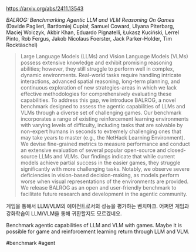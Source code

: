 https://arxiv.org/abs/2411.13543

*BALROG: Benchmarking Agentic LLM and VLM Reasoning On Games* (Davide Paglieri, Bartłomiej Cupiał, Samuel Coward, Ulyana Piterbarg, Maciej Wolczyk, Akbir Khan, Eduardo Pignatelli, Łukasz Kuciński, Lerrel Pinto, Rob Fergus, Jakob Nicolaus Foerster, Jack Parker-Holder, Tim Rocktäschel)

> Large Language Models (LLMs) and Vision Language Models (VLMs) possess extensive knowledge and exhibit promising reasoning abilities; however, they still struggle to perform well in complex, dynamic environments. Real-world tasks require handling intricate interactions, advanced spatial reasoning, long-term planning, and continuous exploration of new strategies-areas in which we lack effective methodologies for comprehensively evaluating these capabilities. To address this gap, we introduce BALROG, a novel benchmark designed to assess the agentic capabilities of LLMs and VLMs through a diverse set of challenging games. Our benchmark incorporates a range of existing reinforcement learning environments with varying levels of difficulty, including tasks that are solvable by non-expert humans in seconds to extremely challenging ones that may take years to master (e.g., the NetHack Learning Environment). We devise fine-grained metrics to measure performance and conduct an extensive evaluation of several popular open-source and closed-source LLMs and VLMs. Our findings indicate that while current models achieve partial success in the easier games, they struggle significantly with more challenging tasks. Notably, we observe severe deficiencies in vision-based decision-making, as models perform worse when visual representations of the environments are provided. We release BALROG as an open and user-friendly benchmark to facilitate future research and development in the agentic community.

게임을 통해서 LLM/VLM의 에이전트로서의 성능을 평가하는 벤치마크. 어쩌면 게임과 강화학습이 LLM/VLM을 통해 귀환할지도 모르겠네요.

<english>
Benchmark agentic capabilities of LLM and VLM with games. Maybe it is possible for game and reinforcement learning return through LLM and VLM.
</english>

#benchmark #agent 